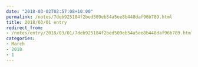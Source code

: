 ```yaml
---
date: "2018-03-02T02:57:08+10:00"
permalink: /notes/7deb925184f2bed509eb54a5ee8b448daf96b789.html
title: 2018/03/01 entry
redirect_from:
- /notes/entry/2018/03/01/7deb925184f2bed509eb54a5ee8b448daf96b789.html
categories:
- March
- 2018
- 1
---
```


